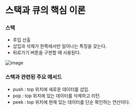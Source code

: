 # 스택과 큐의 핵심 이론

### 스택
- 후입 선출
- 삽입과 삭제가 한쪽에서만 일어나는 특징을 갖는다.
- 뒤로가기 버튼을 구현할 때 사용된다.

![image](https://github.com/pyjhoop/AlgorihmStudy/assets/59335316/f2b6ec94-7529-4fbd-b0f1-e40d2832ab29)

### 스택과 관련된 주요 메서드
- push : top 위치에 새로운 데이터를 삽입.
- pop : top 위치에 있는 데이터를 삭제하고 리턴.
- peek : top 위치에 현재 있는 데이터를 단순 확인하는 연산이다.
